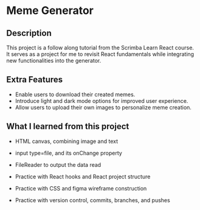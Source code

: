 # Meme Generator

## Description

This project is a follow along tutorial from the Scrimba Learn React course. It serves as a project for me to revisit React fundamentals while integrating new functionalities into the generator.

## Extra Features

- Enable users to download their created memes.
- Introduce light and dark mode options for improved user experience.
- Allow users to upload their own images to personalize meme creation.

## What I learned from this project

- HTML canvas, combining image and text
- input type=file, and its onChange property
- FileReader to output the data read  

- Practice with React hooks and React project structure
- Practice with CSS and figma wireframe construction
- Practice with version control, commits, branches, and pushes
